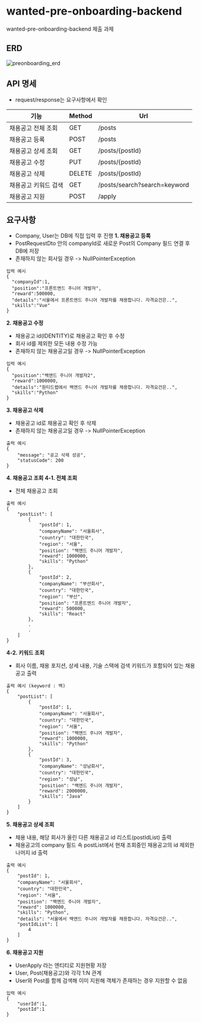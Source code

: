 # wanted-pre-onboarding-backend
wanted-pre-onboarding-backend 제출 과제

## ERD
![preonboarding_erd](https://github.com/Minji-Sohn2/wanted-pre-onboarding-backend/assets/130354169/38fec50b-5e43-4d24-9097-cd568b7b6c46)


## API 명세
- request/response는 요구사항에서 확인
  
|기능|Method|Url|
|------|---|---|
|채용공고 전체 조회|GET|/posts|
|채용공고 등록|POST|/posts|
|채용공고 상세 조회|GET|/posts/{postId}|
|채용공고 수정|PUT|/posts/{postId}|
|채용공고 삭제|DELETE|/posts/{postId}|
|채용공고 키워드 검색|GET|/posts/search?search=keyword|
|채용공고 지원|POST|/apply|

## 요구사항
- Company, User는 DB에 직접 입력 후 진행
**1. 채용공고 등록**
- PostRequestDto 안의 companyId로 새로운 Post의 Company 필드 연결 후 DB에 저장
- 존재하지 않는 회사일 경우 -> NullPointerException
```
입력 예시
{
  "companyId":1,
  "position":"프론트엔드 주니어 개발자",
  "reward":500000,
  "details":"서울에서 프론트엔드 주니어 개발자를 채용합니다. 자격요건은..",
  "skills":"Vue"
}
```

**2. 채용공고 수정**
- 채용공고 id(IDENTITY)로 채용공고 확인 후 수정
- 회사 id를 제외한 모든 내용 수정 가능
- 존재하지 않는 채용공고일 경우 -> NullPointerException
```
입력 예시
{
  "position":"백엔드 주니어 개발자2",
  "reward":1000000,
  "details":"원티드랩에서 백엔드 주니어 개발자를 채용합니다. 자격요건은..",
  "skills":"Python"
}
```

**3. 채용공고 삭제**
- 채용공고 id로 채용공고 확인 후 삭제
- 존재하지 않는 채용공고일 경우 -> NullPointerException
```
출력 예시
{
    "message": "공고 삭제 성공",
    "statusCode": 200
}
```

**4. 채용공고 조회**
**4-1. 전체 조회**
- 전체 채용공고 조회
```
출력 예시
{
    "postList": [
        {
            "postId": 1,
            "companyName": "서울회사",
            "country": "대한민국",
            "region": "서울",
            "position": "백엔드 주니어 개발자",
            "reward": 1000000,
            "skills": "Python"
        },
        {
            "postId": 2,
            "companyName": "부산회사",
            "country": "대한민국",
            "region": "부산",
            "position": "프론트엔드 주니어 개발자",
            "reward": 500000,
            "skills": "React"
        },
        .
        .
    ]
}
```

**4-2. 키워드 조회**
- 회사 이름, 채용 포지션, 상세 내용, 기술 스택에 검색 키워드가 포함되어 있는 채용공고 출력
```
출력 예시 (keyword : 백)
{
    "postList": [
        {
            "postId": 1,
            "companyName": "서울회사",
            "country": "대한민국",
            "region": "서울",
            "position": "백엔드 주니어 개발자",
            "reward": 1000000,
            "skills": "Python"
        },
        {
            "postId": 3,
            "companyName": "성남회사",
            "country": "대한민국",
            "region": "성남",
            "position": "백엔드 주니어 개발자",
            "reward": 2000000,
            "skills": "Java"
        }
    ]
}
```
**5. 채용공고 상세 조회**
- 채용 내용, 해당 회사가 올린 다른 채용공고 id 리스트(postIdList) 출력
- 채용공고의 company 필드 속 postList에서 현재 조회중인 채용공고의 id 제외한 나머지 id 출력
```
출력 예시
{
    "postId": 1,
    "companyName": "서울회사",
    "country": "대한민국",
    "region": "서울",
    "position": "백엔드 주니어 개발자",
    "reward": 1000000,
    "skills": "Python",
    "details": "서울에서 백엔드 주니어 개발자를 채용합니다. 자격요건은..",
    "postIdList": [
        4
    ]
}
```

**6. 채용공고 지원**
- UserApply 라는 엔티티로 지원현황 저장
- User, Post(채용공고)와 각각 1:N 관계
- User와 Post를 함께 검색해 이미 지원해 객체가 존재하는 경우 지원할 수 없음
```
입력 예시
{
    "userId":1,
    "postId":1
}
```

